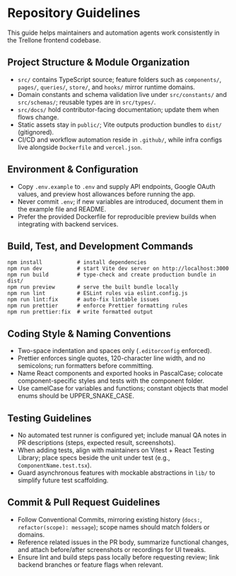﻿# Repository Guidelines

This guide helps maintainers and automation agents work consistently in the Trellone frontend codebase.

## Project Structure & Module Organization

- `src/` contains TypeScript source; feature folders such as `components/`, `pages/`, `queries/`, `store/`, and `hooks/` mirror runtime domains.
- Domain constants and schema validation live under `src/constants/` and `src/schemas/`; reusable types are in `src/types/`.
- `src/docs/` hold contributor-facing documentation; update them when flows change.
- Static assets stay in `public/`; Vite outputs production bundles to `dist/` (gitignored).
- CI/CD and workflow automation reside in `.github/`, while infra configs live alongside `Dockerfile` and `vercel.json`.

## Environment & Configuration

- Copy `.env.example` to `.env` and supply API endpoints, Google OAuth values, and preview host allowances before running the app.
- Never commit `.env`; if new variables are introduced, document them in the example file and README.
- Prefer the provided Dockerfile for reproducible preview builds when integrating with backend services.

## Build, Test, and Development Commands

```
npm install           # install dependencies
npm run dev           # start Vite dev server on http://localhost:3000
npm run build         # type-check and create production bundle in dist/
npm run preview       # serve the built bundle locally
npm run lint          # ESLint rules via eslint.config.js
npm run lint:fix      # auto-fix lintable issues
npm run prettier      # enforce Prettier formatting rules
npm run prettier:fix  # write formatted output
```

## Coding Style & Naming Conventions

- Two-space indentation and spaces only (`.editorconfig` enforced).
- Prettier enforces single quotes, 120-character line width, and no semicolons; run formatters before committing.
- Name React components and exported hooks in PascalCase; colocate component-specific styles and tests with the component folder.
- Use camelCase for variables and functions; constant objects that model enums should be UPPER_SNAKE_CASE.

## Testing Guidelines

- No automated test runner is configured yet; include manual QA notes in PR descriptions (steps, expected result, screenshots).
- When adding tests, align with maintainers on Vitest + React Testing Library; place specs beside the unit under test (e.g., `ComponentName.test.tsx`).
- Guard asynchronous features with mockable abstractions in `lib/` to simplify future test scaffolding.

## Commit & Pull Request Guidelines

- Follow Conventional Commits, mirroring existing history (`docs:`, `refactor(scope): message`); scope names should match folders or domains.
- Reference related issues in the PR body, summarize functional changes, and attach before/after screenshots or recordings for UI tweaks.
- Ensure lint and build steps pass locally before requesting review; link backend branches or feature flags when relevant.
